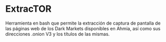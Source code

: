 # ExtracTOR
Herramienta en bash que permite la extracción de captura de pantalla de las páginas web de los Dark Markets disponibles en Ahmia, así como sus direcciones .onion V3 y los títulos de  las mismas.
